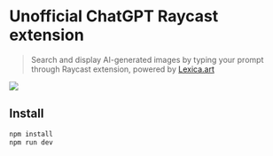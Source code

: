 # Unofficial ChatGPT Raycast extension

> Search and display AI-generated images by typing your prompt through Raycast extension, powered by [Lexica.art](https://lexica.art)

![](/preview.gif)

## Install

```bash
npm install
npm run dev
```
